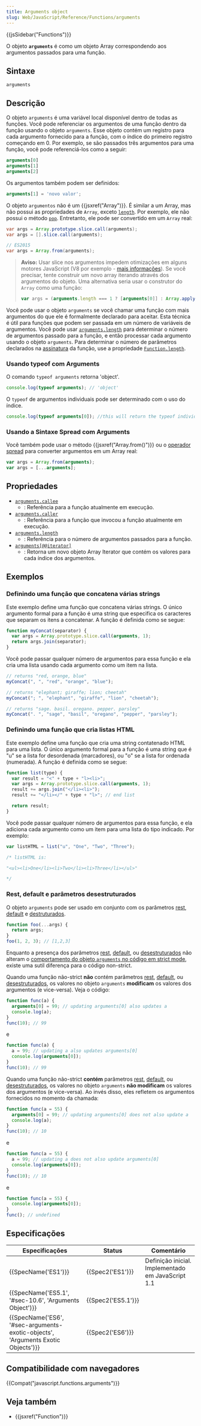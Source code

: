 ```yaml
---
title: Arguments object
slug: Web/JavaScript/Reference/Functions/arguments
---
```


{{jsSidebar("Functions")}}

O objeto **`arguments`** é como um objeto Array correspondendo aos argumentos passados para uma função.

## Sintaxe

```
arguments
```

## Descrição

O objeto `arguments` é uma variável local disponível dentro de todas as funções. Você pode referenciar os argumentos de uma função dentro da função usando o objeto `arguments`. Esse objeto contém um registro para cada argumento fornecido para a função, com o índice do primeiro registro começando em 0. Por exemplo, se são passados três argumentos para uma função, você pode referenciá-los como a seguir:

```js
arguments[0]
arguments[1]
arguments[2]
```

Os argumentos também podem ser definidos:

```js
arguments[1] = 'novo valor';
```

O objeto `argumentos` não é um {{jsxref("Array")}}. É similar a um Array, mas não possui as propriedades de `Array`, exceto [`length`](/pt-BR/docs/Web/JavaScript/Reference/Functions/arguments/length). Por exemplo, ele não possui o método [`pop`](/pt-BR/docs/Web/JavaScript/Reference/Global_Objects/Array/pop). Entretanto, ele pode ser convertido em um `Array` real:

```java
var args = Array.prototype.slice.call(arguments);
var args = [].slice.call(arguments);

// ES2015
var args = Array.from(arguments);
```

> **Aviso:** Usar slice nos argumentos impedem otimizações em alguns motores JavaScript (V8 por exemplo - [mais informações](https://github.com/petkaantonov/bluebird/wiki/Optimization-killers#3-managing-arguments)). Se você precisar, tente construir um novo array iterando através dos argumentos do objeto. Uma alternativa seria usar o construtor do `Array` como uma função:
>
> ```js
> var args = (arguments.length === 1 ? [arguments[0]] : Array.apply(null, arguments));
> ```

Você pode usar o objeto `arguments` se você chamar uma função com mais argumentos do que ele é formalmente declarado para aceitar. Esta técnica é útil para funções que podem ser passada em um número de variáveis de argumentos. Você pode usar [`arguments.length`](/pt-BR/docs/JavaScript/Reference/Functions_and_function_scope/arguments/length) para determinar o número de argumentos passado para a função, e então processar cada argumento usando o objeto `arguments`. Para determinar o número de parâmetros declarados na [assinatura](/pt-BR/docs/Glossary/Signature/Function) da função, use a propriedade [`Function.length`](/pt-BR/docs/JavaScript/Reference/Global_Objects/Function/length).

### Usando typeof com Arguments

O comando `typeof arguments` retorna 'object'.

```js
console.log(typeof arguments); // 'object'
```

O `typeof` de argumentos individuais pode ser determinado com o uso do índice.

```js
console.log(typeof arguments[0]); //this will return the typeof individual arguments.
```

### Usando a Sintaxe Spread com Arguments

Você também pode usar o método {{jsxref("Array.from()")}} ou o [operador spread](/pt-BR/docs/Web/JavaScript/Reference/Operators/Spread_operator) para converter argumentos em um Array real:

```js
var args = Array.from(arguments);
var args = [...arguments];
```

## Propriedades

- [`arguments.callee`](/pt-BR/docs/Web/JavaScript/Reference/Functions/arguments/callee)
  - : Referência para a função atualmente em execução.
- [`arguments.caller`](/pt-BR/docs/Web/JavaScript/Reference/Functions/arguments/caller)
  - : Referência para a função que invocou a função atualmente em execução.
- [`arguments.length`](/pt-BR/docs/Web/JavaScript/Reference/Functions/arguments/length)
  - : Referência para o número de argumentos passados para a função.
- [`arguments[@@iterator]`](/pt-BR/docs/Web/JavaScript/Reference/Functions/arguments/@@iterator)
  - : Retorna um novo objeto Array Iterator que contém os valores para cada índice dos argumentos.

## Exemplos

### Definindo uma função que concatena várias strings

Este exemplo define uma função que concatena várias strings. O único argumento formal para a função é uma string que especifica os caracteres que separam os itens a concatenar. A função é definida como se segue:

```js
function myConcat(separator) {
  var args = Array.prototype.slice.call(arguments, 1);
  return args.join(separator);
}
```

Você pode passar qualquer número de argumentos para essa função e ela cria uma lista usando cada argumento como um item na lista.

```js
// returns "red, orange, blue"
myConcat(", ", "red", "orange", "blue");

// returns "elephant; giraffe; lion; cheetah"
myConcat("; ", "elephant", "giraffe", "lion", "cheetah");

// returns "sage. basil. oregano. pepper. parsley"
myConcat(". ", "sage", "basil", "oregano", "pepper", "parsley");
```

### Definindo uma função que cria listas HTML

Este exemplo define uma função que cria uma string contatenado HTML para uma lista. O único argumento formal para a função é uma string que é "u" se a lista for desordenada (marcadores), ou "o" se a lista for ordenada (numerada). A função é definida como se segue:

```js
function list(type) {
  var result = "<" + type + "l><li>";
  var args = Array.prototype.slice.call(arguments, 1);
  result += args.join("</li><li>");
  result += "</li></" + type + "l>"; // end list

  return result;
}
```

Você pode passar qualquer número de argumentos para essa função, e ela adiciona cada argumento como um item para uma lista do tipo indicado. Por exemplo:

```js
var listHTML = list("u", "One", "Two", "Three");

/* listHTML is:

"<ul><li>One</li><li>Two</li><li>Three</li></ul>"

*/
```

### Rest, default e parâmetros desestruturados

O objeto `arguments` pode ser usado em conjunto com os parâmetros [rest](/pt-BR/docs/Web/JavaScript/Reference/Functions/rest_parameters), [default](/pt-BR/docs/Web/JavaScript/Reference/Functions/Default_parameters) e [destruturados](/pt-BR/docs/Web/JavaScript/Reference/Operators/Destructuring_assignment).

```js
function foo(...args) {
  return args;
}
foo(1, 2, 3); // [1,2,3]
```

Enquanto a presença dos parâmetros [rest](/pt-BR/docs/Web/JavaScript/Reference/Functions/rest_parameters), [default](/pt-BR/docs/Web/JavaScript/Reference/Functions/Default_parameters), ou [desestruturados](/pt-BR/docs/Web/JavaScript/Reference/Operators/Destructuring_assignment) não alteram o [comportamento do objeto `arguments` no código em strict mode](/pt-BR/docs/Web/JavaScript/Reference/Strict_mode#Making_eval_and_arguments_simpler), existe uma sutil diferença para o código non-strict.

Quando uma função não-strict **não** contém parâmetros [rest](/pt-BR/docs/Web/JavaScript/Reference/Functions/rest_parameters), [default](/pt-BR/docs/Web/JavaScript/Reference/Functions/Default_parameters), ou [desestruturados](/pt-BR/docs/Web/JavaScript/Reference/Operators/Destructuring_assignment), os valores no objeto `arguments` **modificam** os valores dos argumentos (e vice-versa). Veja o código:

```js
function func(a) {
  arguments[0] = 99; // updating arguments[0] also updates a
  console.log(a);
}
func(10); // 99
```

e

```js
function func(a) {
  a = 99; // updating a also updates arguments[0]
  console.log(arguments[0]);
}
func(10); // 99
```

Quando uma função não-strict **contém** parâmetros [rest](/pt-BR/docs/Web/JavaScript/Reference/Functions/rest_parameters), [default](/pt-BR/docs/Web/JavaScript/Reference/Functions/Default_parameters), ou [desestruturados](/pt-BR/docs/Web/JavaScript/Reference/Operators/Destructuring_assignment), os valores no objeto `arguments` **não modificam** os valores dos argumentos (e vice-versa). Ao invés disso, eles refletem os argumentos fornecidos no momento da chamada:

```js
function func(a = 55) {
  arguments[0] = 99; // updating arguments[0] does not also update a
  console.log(a);
}
func(10); // 10
```

e

```js
function func(a = 55) {
  a = 99; // updating a does not also update arguments[0]
  console.log(arguments[0]);
}
func(10); // 10
```

e

```js
function func(a = 55) {
  console.log(arguments[0]);
}
func(); // undefined
```

## Especificações

| Especificações                                                                                               | Status                   | Comentário                                        |
| ------------------------------------------------------------------------------------------------------------ | ------------------------ | ------------------------------------------------- |
| {{SpecName('ES1')}}                                                                                     | {{Spec2('ES1')}}     | Definição inicial. Implementado em JavaScript 1.1 |
| {{SpecName('ES5.1', '#sec-10.6', 'Arguments Object')}}                                     | {{Spec2('ES5.1')}} |                                                   |
| {{SpecName('ES6', '#sec-arguments-exotic-objects', 'Arguments Exotic Objects')}} | {{Spec2('ES6')}}     |                                                   |

## Compatibilidade com navegadores

{{Compat("javascript.functions.arguments")}}

## Veja também

- {{jsxref("Function")}}
